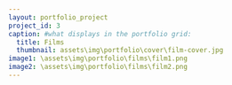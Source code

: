 ```yaml
---
layout: portfolio_project
project_id: 3
caption: #what displays in the portfolio grid:
  title: Films
  thumbnail: assets\img\portfolio\cover\film-cover.jpg
image1: \assets\img\portfolio\films\film1.png
image2: \assets\img\portfolio\films\film2.png
---
```



